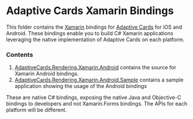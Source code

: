 # Adaptive Cards Xamarin Bindings #

This folder contains the [Xamarin](https://xamarin.com) bindings for [Adaptive Cards](https://adaptivecards/io) for iOS and Android. These bindings enable you to build C# Xamarin applications leveraging the native implementation of Adaptive Cards on each platform.

### Contents ###
1. [AdaptiveCards.Rendering.Xamarin.Android](AdaptiveCards.Rendering.Xamarin.Android) contains the source for Xamarin Android bindings.
1. [AdaptiveCards.Rendering.Xamarin.Android.Sample](AdaptiveCards.Rendering.Xamarin.Android.Sample) contains a sample application showing the usage of the Android bindings

These are native C# bindings, exposing the native Java and Objective-C bindings to developers and not Xamarin.Forms bindings. The APIs for each platform will be different.
